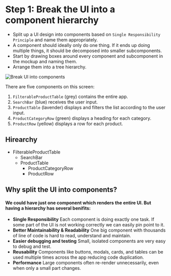 # Step 1: Break the UI into a component hierarchy 

- Split up a UI design into components based on `Single Responsibility Principle` and name them appropriately.
- A component should ideally only do one thing. If it ends up doing multiple things, it should be decomposed into smaller subcomponents.
- Start by drawing boxes around every component and subcomponent in the mockup and naming them.
- Arrange them into a tree hierarchy.


![Break UI into components](https://react.dev/images/docs/s_thinking-in-react_ui_outline.png)

There are five components on this screen:

1. `FilterableProductTable` (grey) contains the entire app.
2. `SearchBar` (blue) receives the user input.
3. `ProductTable` (lavender) displays and filters the list according to the user input.
4. `ProductCategoryRow` (green) displays a heading for each category.
5. `ProductRow` (yellow) displays a row for each product.

## Hirearchy

- FilterableProductTable
  - SearchBar
  - ProductTable
     - ProductCategoryRow
     - ProductRow

## Why split the UI into components?

#### We could have just one component which renders the entire UI. But having a hierarchy has several benifits:

- **Single Responsibility** Each component is doing exactly one task. If some part of the UI is not working correctly we can easily pin point to it.
- **Better Maintainability & Readability** One big component with thousands of line of code is hard to read, understand and maintain.
- **Easier debugging and testing** Small, isolated components are very easy to debug and test.
- **Reusability** Components like buttons, modals, cards, and tables can be used multiple times across the app reducing code duplication.
- **Performance** Large components often re-render unnecessarily, even when only a small part changes.
